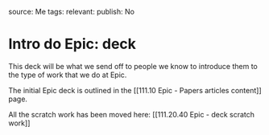 source: Me
tags: 
relevant: 
publish: No

# Intro do Epic: deck

This deck will be what we send off to people we know to introduce them to the type of work that we do at Epic.

The initial Epic deck is outlined in the [[111.10 Epic - Papers articles content]] page.

All the scratch work has been moved here:
[[111.20.40 Epic - deck scratch work]]

